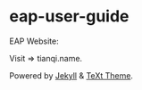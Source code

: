 # eap-user-guide

EAP Website:

Visit => tianqi.name.

Powered by [Jekyll](https://jekyllrb.com/) & [TeXt Theme](https://github.com/kitian616/jekyll-TeXt-theme).